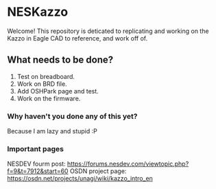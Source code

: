 # NESKazzo
Welcome! This repository is deticated to replicating and working on the Kazzo in Eagle CAD to reference, and work off of.
## What needs to be done?
1. Test on breadboard.
2. Work on BRD file.
3. Add OSHPark page and test.
4. Work on the firmware.
### Why haven't you done any of this yet?
Because I am lazy and stupid :P
### Important pages
NESDEV fourm post: https://forums.nesdev.com/viewtopic.php?f=9&t=7912&start=60
OSDN project page: https://osdn.net/projects/unagi/wiki/kazzo_intro_en

